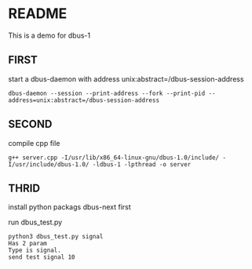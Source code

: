# README


This is a demo for dbus-1

## FIRST

start a dbus-daemon with address unix:abstract=/dbus-session-address

```shell
dbus-daemon --session --print-address --fork --print-pid --address=unix:abstract=/dbus-session-address
```


## SECOND

compile cpp file

```shell
g++ server.cpp -I/usr/lib/x86_64-linux-gnu/dbus-1.0/include/ -I/usr/include/dbus-1.0/ -ldbus-1 -lpthread -o server
```

## THRID

install  python packags dbus-next first

run dbus_test.py

```shell
python3 dbus_test.py signal
Has 2 param
Type is signal.
send test signal 10
```


 
